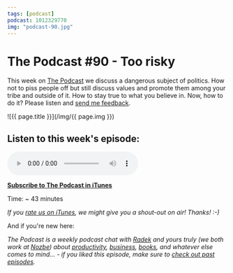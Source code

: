 ```yaml
---
tags: [podcast]
podcast: 1012329770
img: "podcast-90.jpg"
---
```


# The Podcast #90 - Too risky

This week on [The Podcast][p] we discuss a dangerous subject of politics. How not to piss people off but still discuss values and promote them among your tribe and outside of it. How to stay true to what you believe in. Now, how to do it? Please listen and [send me feedback](https://sliwinski.com/contact).

<!--More-->

![{{ page.title }}](/img/{{ page.img }})

## Listen to this week's episode:

<audio controls>
<source src="https://files.nozbe.com/podcast/090.mp3" type="audio/mpeg">
</audio>

**[Subscribe to The Podcast in iTunes][i]**

Time: ~ 43 minutes

*If you [rate us on iTunes][i], we might give you a shout-out on air! Thanks! :-)*

And if you're new here:

*The Podcast is a weekly podcast chat with [Radek][r] and yours truly (we both work at [Nozbe][n]) about [productivity](/productivity), [business](/business), [books](/books), and whatever else comes to mind… - if you liked this episode, make sure to [check out past episodes](/podcast).*

[e]: /podcast-90
[p]: /podcast
[n]: https://michael.gratis/nozbe
[r]: https://michael.gratis/radex
[i]: https://michael.gratis/thepodcast
[o]: https://michael.gratis/ipadonly

[pm]: http://productivemag.com/